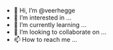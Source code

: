 - 👋 Hi, I’m @veerhegge
- 👀 I’m interested in ...
- 🌱 I’m currently learning ...
- 💞️ I’m looking to collaborate on ...
- 📫 How to reach me ...

<!---
veerhegge/veerhegge is a ✨ special ✨ repository because its `README.md` (this file) appears on your GitHub profile.
You can click the Preview link to take a look at your changes.
--->
